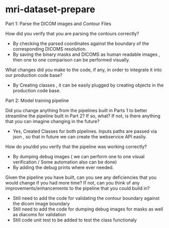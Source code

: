 # mri-dataset-prepare

Part 1: Parse the DICOM images and Contour Files

How did you verify that you are parsing the contours correctly?
- By checking the parsed coordinates against the boundary of the corresponding DICOMS resolution.
- By saving the binary masks and DICOMS as human readable images , then one to one comparison can be performed visually.

What changes did you make to the code, if any, in order to integrate it into our production code base?
- By Creating classes , it can be easily plugged by creating objects in the production code base.

Part 2: Model training pipeline

Did you change anything from the pipelines built in Parts 1 to better streamline the pipeline built in Part 2? If so, what? If not, is there anything that you can imagine changing in the future?
- Yes, Created Classes for both pipelines. Inputs paths are passed via json , so that in future we can create the webservice API easliy. 

How do you/did you verify that the pipeline was working correctly?
- By dumping debug images ( we can perform one to one visual verification / Some automation also can be done) 
- By adding the debug prints where ever needed.

Given the pipeline you have built, can you see any deficiencies that you would change if you had more time? If not, can you think of any improvements/enhancements to the pipeline that you could build in?
- Still need to add the code for validating the contour boundary against the dicom image boundary
- Still need to add the code for dumping debug images for masks as well as diacoms for validation
- Still code unit test to be added to test the class functionaly
